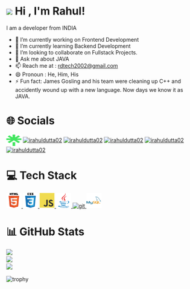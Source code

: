 # <img src="https://github.com/TheDudeThatCode/TheDudeThatCode/blob/master/Assets/Hi.gif" width="29"> Hi , I'm Rahul!

 I am a developer from INDIA

 - 🔭 I’m currently working on Frontend Development
- 🌱 I’m currently learning Backend Development
- 👯 I’m looking to collaborate on Fullstack Projects.
- 💬 Ask me about JAVA
- 📫 Reach me at : rdtech2002@gmail.com
- 😄 Pronoun : He, Him, His
- ⚡ Fun fact: James Gosling and his team were cleaning up C++ and accidently wound up with a new language. Now days we know it as JAVA.

# 🌐 Socials
<a href="https://linktr.ee/rahuldutta" target="blank"><img align="center" src="https://raw.githubusercontent.com/irahuldutta02/dynamic-images/main/icons/linktree-no-bg-01.png" alt="irahuldutta02" height="30" width="40" /></a>
<a href="https://linkedin.com/in/irahuldutta02" target="blank"><img align="center" src="https://raw.githubusercontent.com/rahuldkjain/github-profile-readme-generator/master/src/images/icons/Social/linked-in-alt.svg" alt="irahuldutta02" height="30" width="40" /></a>
<a href="https://www.leetcode.com/irahuldutta02" target="blank"><img align="center" src="https://raw.githubusercontent.com/rahuldkjain/github-profile-readme-generator/master/src/images/icons/Social/leet-code.svg" alt="irahuldutta02" height="30" width="40" /></a>
<a href="https://twitter.com/irahuldutta02" target="blank"><img align="center" src="https://raw.githubusercontent.com/rahuldkjain/github-profile-readme-generator/master/src/images/icons/Social/twitter.svg" alt="irahuldutta02" height="30" width="40" /></a>
<a href="https://instagram.com/irahuldutta02" target="blank"><img align="center" src="https://raw.githubusercontent.com/rahuldkjain/github-profile-readme-generator/master/src/images/icons/Social/instagram.svg" alt="irahuldutta02" height="30" width="40" /></a>
<a href="https://facebook.com/irahuldutta02" target="blank"><img align="center" src="https://raw.githubusercontent.com/rahuldkjain/github-profile-readme-generator/master/src/images/icons/Social/facebook.svg" alt="irahuldutta02" height="30" width="40" /></a>

# 💻 Tech Stack
<p align="left">  <a href="https://www.w3.org/html/" target="_blank" rel="noreferrer"> <img src="https://raw.githubusercontent.com/devicons/devicon/master/icons/html5/html5-original-wordmark.svg" alt="html5" width="40" height="40"/> </a>
<a href="https://www.w3schools.com/css/" target="_blank" rel="noreferrer"> <img src="https://raw.githubusercontent.com/devicons/devicon/master/icons/css3/css3-original-wordmark.svg" alt="css3" width="40" height="40"/> </a>
<a href="https://developer.mozilla.org/en-US/docs/Web/JavaScript" target="_blank" rel="noreferrer"> <img src="https://raw.githubusercontent.com/devicons/devicon/master/icons/javascript/javascript-original.svg" alt="javascript" width="40" height="40"/> </a>
<a href="https://www.java.com" target="_blank" rel="noreferrer"> <img src="https://raw.githubusercontent.com/devicons/devicon/master/icons/java/java-original.svg" alt="java" width="40" height="40"/> </a> 
<a href="https://git-scm.com/" target="_blank" rel="noreferrer"> <img src="https://www.vectorlogo.zone/logos/git-scm/git-scm-icon.svg" alt="git" width="40" height="40"/> </a> 
<a href="https://www.mysql.com/" target="_blank" rel="noreferrer"> <img src="https://raw.githubusercontent.com/devicons/devicon/master/icons/mysql/mysql-original-wordmark.svg" alt="mysql" width="40" height="40"/> </a> </p>

# 📊 GitHub Stats
![](https://github-readme-stats.vercel.app/api?username=irahuldutta02&theme=radical&hide_border=false&include_all_commits=true&count_private=true)<br/>
![](https://github-readme-streak-stats.herokuapp.com/?user=irahuldutta02&theme=radical&hide_border=false)<br/>
![](https://github-readme-stats.vercel.app/api/top-langs/?username=irahuldutta02&theme=radical&hide_border=false&include_all_commits=true&count_private=true&layout=compact)

![trophy](https://github-profile-trophy.vercel.app/?username=irahuldutta02)

<!-- ![activity-graph](https://activity-graph.herokuapp.com/graph?username=irahuldutta02) -->
